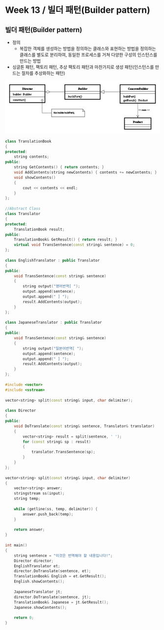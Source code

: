 # Week 13 / 빌더 패턴(Builder pattern)

## 빌더 패턴(Builder pattern)
- 정의
  - 복잡한 객체를 생성하는 방법을 정의하는 클래스와 표현하는 방법을 정의하는 클래스를 별도로 분리하여, 동일한 프로세스를 거쳐 다양한 구성의 인스턴스를 만드는 방법
 - 싱글톤 패턴, 팩토리 패턴, 추상 팩토리 패턴과 마찬가지로 생성 패턴(인스턴스를 만드는 절차를 추상화하는 패턴)
  
![01](https://github.com/canyuo/canyuo.github.io/blob/main/DesignPattern/week13_image1.png)

```cpp
class TranslationBook
{
protected:
	string contents;
public:
	string GetContents() { return contents; }
	void AddContents(string newContents) { contents += newContents; }
	void showContents()
	{
		cout << contents << endl;
	}
};

//Abstract Class
class Translator
{
protected:
	TranslationBook result;
public:
	TranslationBook& GetResult() { return result; }
	virtual void TransSentence(const string& sentence) = 0;
};

class EnglishTranslator : public Translator
{
public:
	void TransSentence(const string& sentence)
	{
		string output("영어번역[ ");
		output.append(sentence);
		output.append(" ] ");
		result.AddContents(output);
	}
};

class JapaneseTranslator : public Translator
{
public:
	void TransSentence(const string& sentence)
	{
		string output("일본어번역[ ");
		output.append(sentence);
		output.append(" ] ");
		result.AddContents(output);
	}
};

#include <vector>
#include <sstream>

vector<string> split(const string& input, char delimiter);

class Director
{
public:
	void DoTranslate(const string& sentence, Translator& translator)
	{
		vector<string> result = split(sentence, ' ');
		for (const string& sp : result)
		{
			translator.TransSentence(sp);
		}
	}
};

vector<string> split(const string& input, char delimiter)
{
	vector<string> answer;
	stringstream ss(input);
	string temp;

	while (getline(ss, temp, delimiter)) {
		answer.push_back(temp);
	}

	return answer;
}

int main()
{
	string sentence = "이것은 번역해야 할 내용입니다!";
	Director director;
	EnglishTranslator et;
	director.DoTranslate(sentence, et);
	TranslationBook& English = et.GetResult();
	English.showContents();

	JapaneseTranslator jt;
	director.DoTranslate(sentence, jt);
	TranslationBook& Japanese = jt.GetResult();
	Japanese.showContents();

	return 0;
}
```
